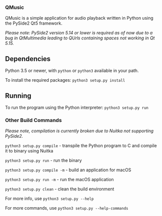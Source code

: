 

### QMusic

QMusic is a simple application for audio playback written in Python using the PySide2 Qt5 framework.

*Please note: PySide2 version 5.14 or lower is required as of now due to a bug in QtMultimedia leading to QUrls containing spaces not working in Qt 5.15.*

## Dependencies

Python 3.5 or newer, with `python` or `python3` available in your path.

To install the required packages: `python3 setup.py install`

## Running

To run the program using the Python interpreter: `python3 setup.py run`


### Other Build Commands

*Please note, compilation is currently broken due to Nuitka not supporting PySide2.*

`python3 setup.py compile` - transpile the Python program to C and compile it to binary using Nuitka

`python3 setup.py run` - run the binary

`python3 setup.py compile -m` - build an application for macOS

`python3 setup.py run -m` - run the macOS application

`python3 setup.py clean` - clean the build environment

For more info, use `python3 setup.py --help`

For more commands, use `python3 setup.py --help-commands`
